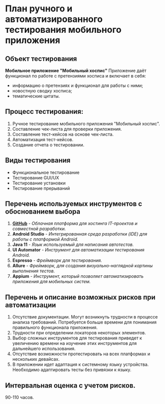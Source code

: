 # План ручного и автоматизированного тестирования мобильного приложения

## Объект тестирования
**Мобильное приложение "Мобильный хоспис"**
Приложение даёт функционал по работе с претензиями хосписа и включает в себя:
* информацию о претензиях и функционал для работы с ними;
* новостную сводку хосписа;
* тематические цитаты.

## Процесс тестирования:
1. Ручное тестирование мобильного приложения "Мобильный хоспис".
2. Составление чек-листа для проверки приложения.
3. Составление тест-кейсов на основе чек-листа.
4. Автоматизация тест-кейсов.
5. Создание отчета о тестировании.

## Виды тестирования
* Функциональное тестирование
* Тестирование GUI/UX
* Тестирование установки
* Тестирование прерываний

## Перечень используемых инструментов с обоснованием выбора
1. **[GitHub](https://github.com)** - *Облачная платформа для хостинга IT-проектов и совместной разработки.*
2. **Android Studio** -  *Интегрированная среда разработки (IDE) для работы с платформой Android.*
3. **Java 11** - *Язык используемый для написания автотестов.*
4. **UI Automator** - *Инструмент для автоматизации тестирования Android.*
5. **Espresso** - *Фреймворк для тестирования.*
6. **Allure** - *Фреймворк, для создания визуально-наглядной картины выполнения тестов.*
7. **Appium** - *Инструмент, который позволяет автоматизировать приложения для мобильных систем.*
## Перечень и описание возможных рисков при автоматизации
1. Отсутствие документации. Могут возникнуть трудности в процессе анализа требований. Потребуется больше времени для понимания правильного функционала приложения.
2. Трудности при определении локаторов некоторых элементов.
3. Выбор сложных инструментов для тестирования приведет к увеличению времени на изучение этих инструментов для дальнейшего использования.
4. Отсутствие возможности протестировать на всех платформах и нескольких девайсах.
5. В приложении идет адаптация к системному языку устройства. Необходимо адаптировать тесты без привязки к языку.
## Интервальная оценка с учетом рисков.
90-110 часов.
    